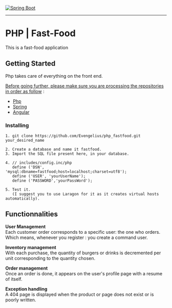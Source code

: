 [![Spring Boot](https://www.php.net/images/logos/new-php-logo.svg)](https://spring.io)

-----------------------------------------------------

# PHP | Fast-Food

This is a fast-food application


## Getting Started

Php takes care of everything on the front end.

<ins>Before going further, please make sure you are processing the repositories in order as follow</ins> : 

* [Php](https://github.com/Evengelius/php_fastfood)<br />
* [Spring](https://github.com/Evengelius/spring_fastfood)<br />
* [Angular](https://github.com/Evengelius/angular_fastfood)<br />

### Installing

```
1. git clone https://github.com/Evengelius/php_fastfood.git your_desired_name

2. Create a database and name it fastfood.
3. Import the SQL file present here, in your database.

4. // includes/config.inc/php
   define ('DSN', 'mysql:dbname=fastfood;host=localhost;charset=utf8');
   define ('USER', 'yourUserName');
   define ('PASSWORD','yourPassWord');

5. Test it.
   (I suggest you to use Laragon for it as it creates virtual hosts automatically).
```

## Functionnalities

**User Management**<br />
Each customer order corresponds to a specific user: the one who orders.<br />
Which means, whenever you register : you create a command user.

**Inventory management**<br />
With each purchase, the quantity of burgers or drinks is decremented per unit corresponding to the quantity chosen.

**Order management**<br />
Once an order is done, it appears on the user's profile page with a resume of itself.

**Exception handling**<br />
A 404 page is displayed when the product or page does not exist or is poorly written.



